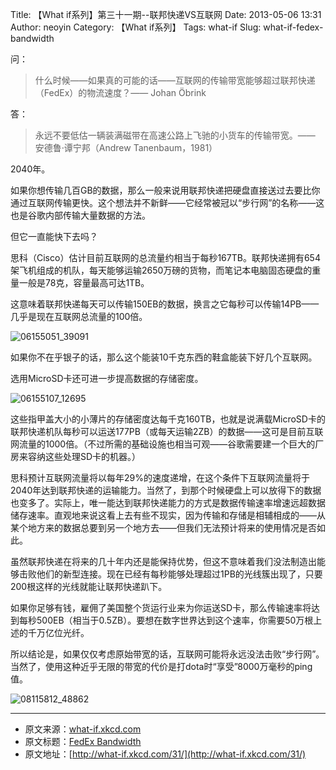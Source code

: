 Title: 【What if系列】第三十一期--联邦快递VS互联网
Date: 2013-05-06 13:31
Author: neoyin
Category: 【What if系列】
Tags: what-if
Slug: what-if-fedex-bandwidth

问：

> 什么时候——如果真的可能的话——互联网的传输带宽能够超过联邦快递（FedEx）的物流速度？——
> Johan Öbrink

答：

> 永远不要低估一辆装满磁带在高速公路上飞驰的小货车的传输带宽。——
> 安德鲁·谭宁邦（Andrew Tanenbaum，1981）

2040年。

如果你想传输几百GB的数据，那么一般来说用联邦快递把硬盘直接送过去要比你通过互联网传输更快。这个想法并不新鲜——它经常被冠以“步行网”的名称——这也是谷歌内部传输大量数据的方法。

但它一直能快下去吗？

<!--more-->

思科（Cisco）估计目前互联网的总流量约相当于每秒167TB。联邦快递拥有654架飞机组成的机队，每天能够运输2650万磅的货物，而笔记本电脑固态硬盘的重量一般是78克，容量最高可达1TB。

这意味着联邦快递每天可以传输150EB的数据，换言之它每秒可以传输14PB——几乎是现在互联网总流量的100倍。

![06155051\_39091](http://www.floatinglife.cn/wp-content/uploads/2013/05/06155051_39091.gif)

如果你不在乎银子的话，那么这个能装10千克东西的鞋盒能装下好几个互联网。

选用MicroSD卡还可进一步提高数据的存储密度。

![06155107\_12695](http://www.floatinglife.cn/wp-content/uploads/2013/05/06155107_12695.gif)

这些指甲盖大小的小薄片的存储密度达每千克160TB，也就是说满载MicroSD卡的联邦快递机队每秒可以运送177PB（或每天运输2ZB）的数据——这可是目前互联网流量的1000倍。（不过所需的基础设施也相当可观——谷歌需要建一个巨大的厂房来容纳这些处理SD卡的机器。）

思科预计互联网流量将以每年29%的速度递增，在这个条件下互联网流量将于2040年达到联邦快递的运输能力。当然了，到那个时候硬盘上可以放得下的数据也变多了。实际上，唯一能达到联邦快递能力的方式是数据传输速率增速远超数据储存速率。直观地来说这看上去有些不现实，因为传输和存储是相辅相成的——从某个地方来的数据总要到另一个地方去——但我们无法预计将来的使用情况是否如此。

虽然联邦快递在将来的几十年内还是能保持优势，但这不意味着我们没法制造出能够击败他们的新型连接。现在已经有每秒能够处理超过1PB的光线簇出现了，只要200根这样的光线就能让联邦快递趴下。

如果你足够有钱，雇佣了美国整个货运行业来为你运送SD卡，那么传输速率将达到每秒500EB（相当于0.5ZB）。要想在数字世界达到这个速率，你需要50万根上述的千万亿位光纤。

所以结论是，如果仅仅考虑原始带宽的话，互联网可能将永远没法击败“步行网”。当然了，使用这种近乎无限的带宽的代价是打dota时“享受”8000万毫秒的ping值。

![08115812\_48862](http://www.floatinglife.cn/wp-content/uploads/2013/05/08115812_48862.gif)

---

-   原文来源：[what-if.xkcd.com](http://what-if.xkcd.com/31/)
-   原文标题：[FedEx
    Bandwidth](http://source.yeeyan.org/view/473742_614 "FedEx Bandwidth")
-   原文地址：[http://what-if.xkcd.com/31/](http://what-if.xkcd.com/31/)

